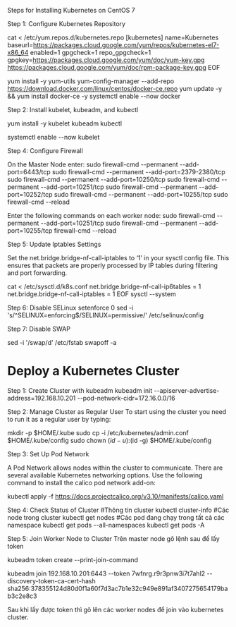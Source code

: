 Steps for Installing Kubernetes on CentOS 7

Step 1: Configure Kubernetes Repository

cat <<EOF > /etc/yum.repos.d/kubernetes.repo
[kubernetes]
name=Kubernetes
baseurl=https://packages.cloud.google.com/yum/repos/kubernetes-el7-x86_64
enabled=1
gpgcheck=1
repo_gpgcheck=1
gpgkey=https://packages.cloud.google.com/yum/doc/yum-key.gpg https://packages.cloud.google.com/yum/doc/rpm-package-key.gpg
EOF

yum install -y yum-utils
yum-config-manager --add-repo https://download.docker.com/linux/centos/docker-ce.repo
yum update -y && yum install docker-ce -y
systemctl enable --now docker


Step 2: Install kubelet, kubeadm, and kubectl

yum install -y kubelet kubeadm kubectl

systemctl enable --now kubelet


Step 4: Configure Firewall

On the Master Node enter:
sudo firewall-cmd --permanent --add-port=6443/tcp
sudo firewall-cmd --permanent --add-port=2379-2380/tcp
sudo firewall-cmd --permanent --add-port=10250/tcp
sudo firewall-cmd --permanent --add-port=10251/tcp
sudo firewall-cmd --permanent --add-port=10252/tcp
sudo firewall-cmd --permanent --add-port=10255/tcp
sudo firewall-cmd --reload


Enter the following commands on each worker node:
sudo firewall-cmd --permanent --add-port=10251/tcp
sudo firewall-cmd --permanent --add-port=10255/tcp
firewall-cmd --reload



Step 5: Update Iptables Settings

Set the net.bridge.bridge-nf-call-iptables to ‘1’ in your sysctl config file. This ensures that packets are properly processed by IP tables during filtering and port forwarding.

cat <<EOF > /etc/sysctl.d/k8s.conf
net.bridge.bridge-nf-call-ip6tables = 1
net.bridge.bridge-nf-call-iptables = 1
EOF
sysctl --system

Step 6: Disable SELinux
setenforce 0
sed -i 's/^SELINUX=enforcing$/SELINUX=permissive/' /etc/selinux/config

Step 7: Disable SWAP

sed -i '/swap/d' /etc/fstab
swapoff -a



# Deploy a Kubernetes Cluster

Step 1: Create Cluster with kubeadm
kubeadm init --apiserver-advertise-address=192.168.10.201 --pod-network-cidr=172.16.0.0/16

Step 2: Manage Cluster as Regular User
To start using the cluster you need to run it as a regular user by typing:

mkdir -p $HOME/.kube
sudo cp -i /etc/kubernetes/admin.conf $HOME/.kube/config
sudo chown $(id -u):$(id -g) $HOME/.kube/config

Step 3: Set Up Pod Network

A Pod Network allows nodes within the cluster to communicate. There are several available Kubernetes networking options. Use the following command to install the calico pod network add-on:

kubectl apply -f https://docs.projectcalico.org/v3.10/manifests/calico.yaml

Step 4: Check Status of Cluster
#Thông tin cluster
kubectl cluster-info
#Các node trong cluster
kubectl get nodes
#Các pod đang chạy trong tất cả các namespace
kubectl get pods --all-namespaces
kubectl get pods -A

Step 5: Join Worker Node to Cluster
Trên master node gõ lệnh sau để lấy token

kubeadm token create --print-join-command

kubeadm join 192.168.10.201:6443 --token 7wfnrg.r9r3pnw3i7t7ahl2     --discovery-token-ca-cert-hash sha256:378355124d80d0f1a60f7d3ac7b1e32c949e891af3407275654179bab3c2e8c3 

Sau khi lấy được token thì gõ lên các worker nodes để join vào kubernetes cluster.
